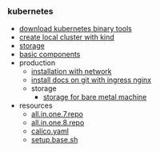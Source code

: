 ### kubernetes

* [download kubernetes binary tools](download.kubernetes.binary.tools.md)
* [create local cluster with kind](create.local.cluster.with.kind.md)
* [storage](storage/README.md)
* [basic components](basic/README.md)
* production
    + [installation with network](production/installation.with.network.md)
    + [install docs on git with ingress nginx](production/install.docs.on.git.with.ingress.nginx.md)
    + storage
        * [storage for bare metal machine](production/storage.for.bare.metal.machine.md)
* resources
    + [all.in.one.7.repo](resources/all.in.one.7.repo.md)
    + [all.in.one.8.repo](resources/all.in.one.8.repo.md)
    + [calico.yaml](resources/calico.yaml.md)
    + [setup.base.sh](resources/setup.base.sh.md)
